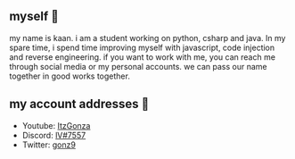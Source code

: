 ## myself 💨

my name is kaan. i am a student working on python, csharp and java. In my spare time, i spend time improving myself with javascript, code injection and reverse engineering. if you want to work with  me, you can reach me through social media or my personal accounts. we can pass our name together in good works together.

## my account addresses 💬

- Youtube: [ItzGonza](https://www.youtube.com/channel/UCdbH53T-h3OsnZe_2BpLzsQ)
- Discord: [lV#7557](https://discord.com/users/831815426278162433)
- Twitter: [gonz9](https://twitter.com/gonz9)
